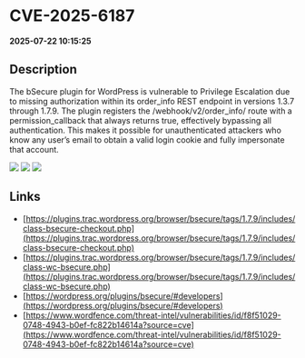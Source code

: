 # CVE-2025-6187

**2025-07-22 10:15:25**

## Description
The bSecure plugin for WordPress is vulnerable to Privilege Escalation due to missing authorization within its order_info REST endpoint in versions 1.3.7 through 1.7.9. The plugin registers the /webhook/v2/order_info/ route with a permission_callback that always returns true, effectively bypassing all authentication. This makes it possible for unauthenticated attackers who know any user’s email to obtain a valid login cookie and fully impersonate that account.

![](https://img.shields.io/static/v1?label=Score&message=9.8&color=red)
![](https://img.shields.io/static/v1?label=Severity&message=CRITICAL&color=red)
![](https://img.shields.io/static/v1?label=CWE&message=Auth&color=green)

## Links
- [https://plugins.trac.wordpress.org/browser/bsecure/tags/1.7.9/includes/class-bsecure-checkout.php](https://plugins.trac.wordpress.org/browser/bsecure/tags/1.7.9/includes/class-bsecure-checkout.php)
- [https://plugins.trac.wordpress.org/browser/bsecure/tags/1.7.9/includes/class-wc-bsecure.php](https://plugins.trac.wordpress.org/browser/bsecure/tags/1.7.9/includes/class-wc-bsecure.php)
- [https://wordpress.org/plugins/bsecure/#developers](https://wordpress.org/plugins/bsecure/#developers)
- [https://www.wordfence.com/threat-intel/vulnerabilities/id/f8f51029-0748-4943-b0ef-fc822b14614a?source=cve](https://www.wordfence.com/threat-intel/vulnerabilities/id/f8f51029-0748-4943-b0ef-fc822b14614a?source=cve)

